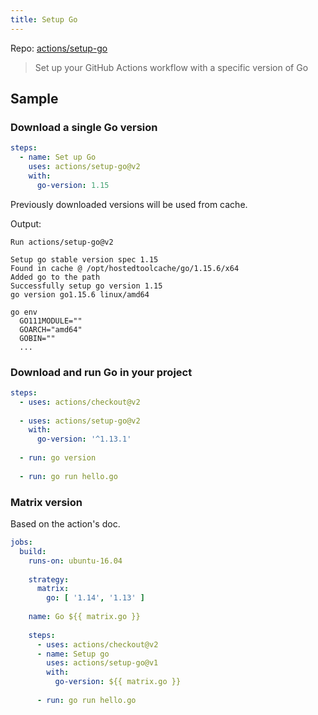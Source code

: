 ```yaml
---
title: Setup Go
---
```


Repo: [actions/setup-go](https://github.com/actions/setup-go)

>  Set up your GitHub Actions workflow with a specific version of Go 


## Sample

### Download a single Go version

```yaml
steps:
  - name: Set up Go
    uses: actions/setup-go@v2
    with:
      go-version: 1.15
```

Previously downloaded versions will be used from cache.

Output:

```
Run actions/setup-go@v2

Setup go stable version spec 1.15
Found in cache @ /opt/hostedtoolcache/go/1.15.6/x64
Added go to the path
Successfully setup go version 1.15
go version go1.15.6 linux/amd64

go env
  GO111MODULE=""
  GOARCH="amd64"
  GOBIN=""
  ...
```

### Download and run Go in your project

```yaml
steps:
  - uses: actions/checkout@v2
  
  - uses: actions/setup-go@v2
    with:
      go-version: '^1.13.1'
      
  - run: go version
  
  - run: go run hello.go
```

### Matrix version

Based on the action's doc.

```yaml
jobs:
  build:
    runs-on: ubuntu-16.04
    
    strategy:
      matrix:
        go: [ '1.14', '1.13' ]
        
    name: Go ${{ matrix.go }}
    
    steps:
      - uses: actions/checkout@v2
      - name: Setup go
        uses: actions/setup-go@v1
        with:
          go-version: ${{ matrix.go }}
          
      - run: go run hello.go
```
